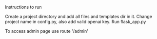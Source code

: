 Instructions to run

Create a project directory and add all files and templates dir in it.
Change project name in config.py, also add valid openai key.
Run flask_app.py

To access admin page use route '/admin'
